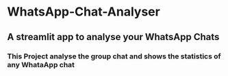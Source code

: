 # WhatsApp-Chat-Analyser
## A streamlit app to analyse your WhatsApp Chats
### This Project analyse the group chat and shows the statistics of any WhataApp chat

